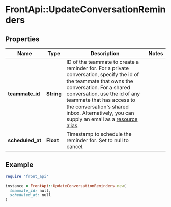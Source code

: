 # FrontApi::UpdateConversationReminders

## Properties

| Name | Type | Description | Notes |
| ---- | ---- | ----------- | ----- |
| **teammate_id** | **String** | ID of the teammate to create a reminder for. For a private conversation, specify the id of the teammate that owns the conversation. For a shared conversation, use the id of any teammate that has access to the conversation&#39;s shared inbox. Alternatively, you can supply an email as a [resource alias](https://dev.frontapp.com/docs/resource-aliases-1). |  |
| **scheduled_at** | **Float** | Timestamp to schedule the reminder for. Set to null to cancel. |  |

## Example

```ruby
require 'front_api'

instance = FrontApi::UpdateConversationReminders.new(
  teammate_id: null,
  scheduled_at: null
)
```

